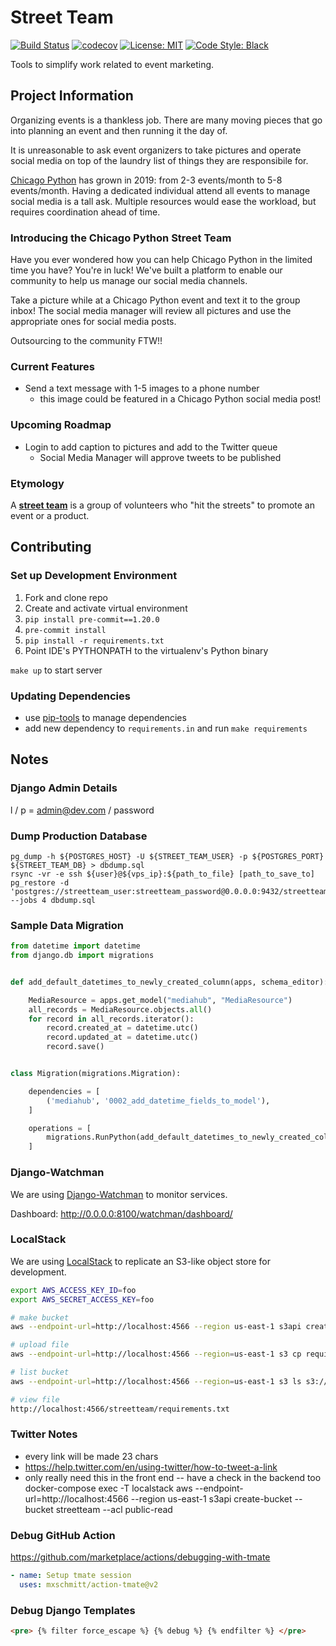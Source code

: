 # Street Team

[![Build Status](https://travis-ci.com/alysivji/street-team.svg?branch=master)](https://travis-ci.com/alysivji/street-team)
[![codecov](https://codecov.io/gh/alysivji/street-team/branch/master/graph/badge.svg)](https://codecov.io/gh/alysivji/street-team)
[![License: MIT](https://img.shields.io/badge/License-MIT-red.svg)](https://opensource.org/licenses/MIT)
[![Code Style: Black](https://img.shields.io/badge/code%20style-black-000000.svg)](https://github.com/ambv/black)

Tools to simplify work related to event marketing.

## Project Information

Organizing events is a thankless job.
There are many moving pieces that go into planning an event
and then running it the day of.

It is unreasonable to ask event organizers
to take pictures and operate social media
on top of the laundry list of things they are responsibile for.

[Chicago Python](https://www.chipy.org) has grown in 2019:
from 2-3 events/month to 5-8 events/month.
Having a dedicated individual attend all events
to manage social media is a tall ask.
Multiple resources would ease the workload,
but requires coordination ahead of time.

### Introducing the Chicago Python Street Team

Have you ever wondered how you can help Chicago Python
in the limited time you have?
You're in luck!
We've built a platform to enable our community to
help us manage our social media channels.

Take a picture while at a Chicago Python event
and text it to the group inbox!
The social media manager will review all pictures
and  use the appropriate ones for social media posts.

Outsourcing to the community FTW!!

### Current Features

- Send a text message with 1-5 images to a phone number
  - this image could be featured in a Chicago Python social media post!

### Upcoming Roadmap

- Login to add caption to pictures and add to the Twitter queue
  - Social Media Manager will approve tweets to be published

### Etymology

A [**street team**](https://en.wikipedia.org/wiki/Street_team)
is a group of volunteers who "hit the streets"
to promote an event or a product.

## Contributing

### Set up Development Environment

1. Fork and clone repo
1. Create and activate virtual environment
1. `pip install pre-commit==1.20.0`
1. `pre-commit install`
1. `pip install -r requirements.txt`
1. Point IDE's PYTHONPATH to the virtualenv's Python binary

`make up` to start server

### Updating Dependencies

- use [pip-tools](https://github.com/jazzband/pip-tools/) to manage dependencies
- add new dependency to `requirements.in` and run `make requirements`

## Notes

### Django Admin Details

l / p = admin@dev.com / password

### Dump Production Database

```console
pg_dump -h ${POSTGRES_HOST} -U ${STREET_TEAM_USER} -p ${POSTGRES_PORT} ${STREET_TEAM_DB} > dbdump.sql
rsync -vr -e ssh ${user}@${vps_ip}:${path_to_file} [path_to_save_to]
pg_restore -d 'postgres://streetteam_user:streetteam_password@0.0.0.0:9432/streetteam' --jobs 4 dbdump.sql
```

### Sample Data Migration

```python
from datetime import datetime
from django.db import migrations


def add_default_datetimes_to_newly_created_column(apps, schema_editor):

    MediaResource = apps.get_model("mediahub", "MediaResource")
    all_records = MediaResource.objects.all()
    for record in all_records.iterator():
        record.created_at = datetime.utc()
        record.updated_at = datetime.utc()
        record.save()


class Migration(migrations.Migration):

    dependencies = [
        ('mediahub', '0002_add_datetime_fields_to_model'),
    ]

    operations = [
        migrations.RunPython(add_default_datetimes_to_newly_created_column, reverse_code=migrations.RunPython.noop)
    ]
```

### Django-Watchman

We are using [Django-Watchman](https://github.com/mwarkentin/django-watchman) to monitor services.

Dashboard: http://0.0.0.0:8100/watchman/dashboard/

### LocalStack

We are using [LocalStack](https://github.com/localstack/localstack) to replicate an S3-like object store for development.

```bash
export AWS_ACCESS_KEY_ID=foo
export AWS_SECRET_ACCESS_KEY=foo

# make bucket
aws --endpoint-url=http://localhost:4566 --region us-east-1 s3api create-bucket --bucket streetteam --acl public-read

# upload file
aws --endpoint-url=http://localhost:4566 --region=us-east-1 s3 cp requirements.txt s3://streetteam

# list bucket
aws --endpoint-url=http://localhost:4566 --region=us-east-1 s3 ls s3://streetteam

# view file
http://localhost:4566/streetteam/requirements.txt
```

### Twitter Notes

- every link will be made 23 chars
- https://help.twitter.com/en/using-twitter/how-to-tweet-a-link
- only really need this in the front end -- have a check in the backend too
docker-compose exec -T localstack aws --endpoint-url=http://localhost:4566 --region us-east-1 s3api create-bucket --bucket streetteam --acl public-read

### Debug GitHub Action

https://github.com/marketplace/actions/debugging-with-tmate

```yaml
- name: Setup tmate session
  uses: mxschmitt/action-tmate@v2
```

### Debug Django Templates

```html
<pre> {% filter force_escape %} {% debug %} {% endfilter %} </pre>
```
